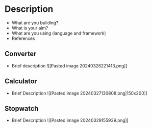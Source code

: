 # Description
- What are you building? 
- What is your aim?
- What are you using (language and framework)
- References

## Converter
- Brief description 
![[Pasted image 20240326221413.png]]
## Calculator
- Brief Description
![[Pasted image 20240327130808.png|150x200]]
## Stopwatch
- Brief Description
![[Pasted image 20240329155939.png]]
